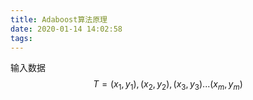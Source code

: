 ```yaml
---
title: Adaboost算法原理
date: 2020-01-14 14:02:58
tags:
---
```


输入数据
$$T={(x_1,y_1),(x_2,y_2),(x_3,y_3)...(x_m,y_m)}$$